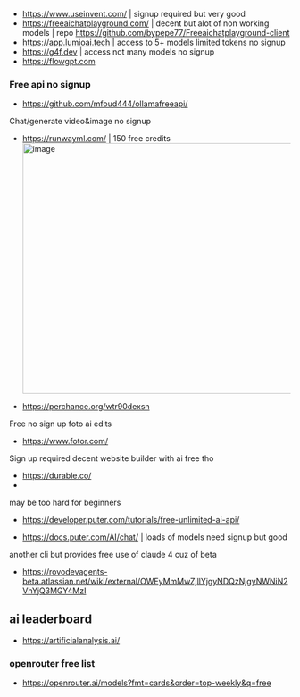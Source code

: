 - https://www.useinvent.com/ | signup required but very good
- https://freeaichatplayground.com/ | decent but alot of non working models | repo https://github.com/bypepe77/Freeaichatplayground-client
- https://app.lumioai.tech | access to 5+ models limited tokens no signup
- https://g4f.dev | access not many models no signup
- https://flowgpt.com

### Free api no signup
- https://github.com/mfoud444/ollamafreeapi/


Chat/generate video&image no signup
- https://runwayml.com/ | 150 free credits
  <img width="1396" height="449" alt="image" src="https://github.com/user-attachments/assets/af4aff04-00fa-4909-b6e0-9045ae6e612b" />

- https://perchance.org/wtr90dexsn

Free no sign up foto ai edits
- https://www.fotor.com/


Sign up required decent website builder with ai free tho
- https://durable.co/
- 




may be too hard for beginners
- https://developer.puter.com/tutorials/free-unlimited-ai-api/

- https://docs.puter.com/AI/chat/ | loads of models need signup but good

another cli but provides free use of claude 4 cuz of beta
- https://rovodevagents-beta.atlassian.net/wiki/external/OWEyMmMwZjllYjgyNDQzNjgyNWNiN2VhYjQ3MGY4MzI


## ai leaderboard

- https://artificialanalysis.ai/

### openrouter free list 

- https://openrouter.ai/models?fmt=cards&order=top-weekly&q=free